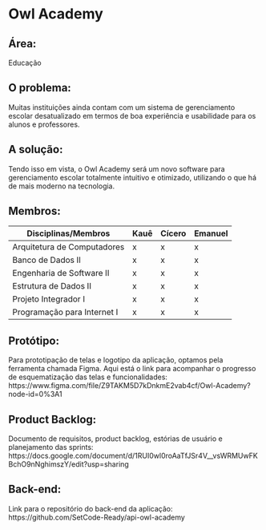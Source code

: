 <h1>Owl Academy</h1>

<h2>Área:</h2>

<p>Educação</p>

<h2>O problema:</h2>

<p>
Muitas instituições ainda contam com um sistema de gerenciamento escolar desatualizado em termos de boa experiência e usabilidade para os alunos e professores. 
</p>

<h2>A solução:</h2>

<p>
Tendo isso em vista, o Owl Academy será um novo software para gerenciamento escolar totalmente intuitivo e otimizado, utilizando o que há de mais moderno na tecnologia. 
</p>

<h2>Membros:</h2>
<table>
<thead>
  <tr>
    <th>Disciplinas/Membros</th>
    <th>Kauê</th>
    <th>Cícero</th>
    <th>Emanuel</th>
  </tr>
</thead>
<tbody>
  <tr>
    <td>Arquitetura de Computadores</td>
    <td>x</td>
    <td>x</td>
    <td>x</td>
  </tr>
  <tr>
    <td>Banco de Dados II<br></td>
    <td>x</td>
    <td>x</td>
    <td>x</td>
  </tr>
  <tr>
    <td>Engenharia de Software II</td>
    <td>x</td>
    <td>x</td>
    <td>x</td>
  </tr>
  <tr>
    <td>Estrutura de Dados II</td>
    <td>x</td>
    <td>x</td>
    <td>x</td>
  </tr>
  <tr>
    <td>Projeto Integrador I</td>
    <td>x</td>
    <td>x</td>
    <td>x</td>
  </tr>
  <tr>
    <td>Programação para Internet I</td>
    <td>x</td>
    <td>x</td>
    <td>x</td>
  </tr>
</tbody>
</table>

<h2>Protótipo:</h2>

<p>
 Para prototipação de telas e logotipo da aplicação, optamos pela ferramenta chamada Figma.
 Aqui está o link para acompanhar o progresso de esquematização das telas e funcionalidades: https://www.figma.com/file/Z9TAKM5D7kDnkmE2vab4cf/Owl-Academy?node-id=0%3A1
</p>

<h2>Product Backlog:</h2>

<p>
  Documento de requisitos, product backlog, estórias de usuário e planejamento das sprints: https://docs.google.com/document/d/1RUI0wl0roAaTfJSr4V__vsWRMUwFKBchO9nNghimszY/edit?usp=sharing
</p>

<h2>Back-end:</h2>

<p>
   Link para o repositório do back-end da aplicação: https://github.com/SetCode-Ready/api-owl-academy
</p>
